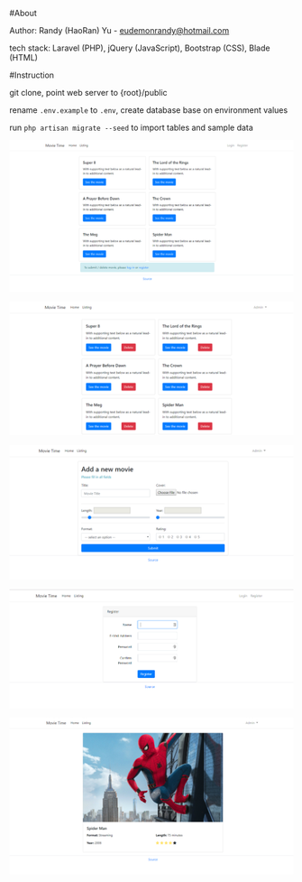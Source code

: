 #About

Author: Randy (HaoRan) Yu - eudemonrandy@hotmail.com

tech stack: Laravel (PHP), jQuery (JavaScript), Bootstrap (CSS), Blade (HTML)

#Instruction

git clone, point web server to {root}/public

rename `.env.example` to `.env`, create database base on environment values

run `php artisan migrate --seed` to import tables and sample data

![screenshot](https://raw.githubusercontent.com/Eudemon/movie_portal/master/screenshot/11.PNG)

![screenshot](https://raw.githubusercontent.com/Eudemon/movie_portal/master/screenshot/22.PNG)

![screenshot](https://raw.githubusercontent.com/Eudemon/movie_portal/master/screenshot/33.PNG)

![screenshot](https://raw.githubusercontent.com/Eudemon/movie_portal/master/screenshot/44.PNG)

![screenshot](https://raw.githubusercontent.com/Eudemon/movie_portal/master/screenshot/55.PNG)